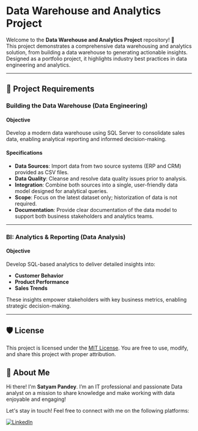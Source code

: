 
# Data Warehouse and Analytics Project

Welcome to the **Data Warehouse and Analytics Project** repository! 🚀  
This project demonstrates a comprehensive data warehousing and analytics solution, from building a data warehouse to generating actionable insights. Designed as a portfolio project, it highlights industry best practices in data engineering and analytics.

---

## 🚀 Project Requirements

### Building the Data Warehouse (Data Engineering)

#### Objective
Develop a modern data warehouse using SQL Server to consolidate sales data, enabling analytical reporting and informed decision-making.

#### Specifications
- **Data Sources**: Import data from two source systems (ERP and CRM) provided as CSV files.
- **Data Quality**: Cleanse and resolve data quality issues prior to analysis.
- **Integration**: Combine both sources into a single, user-friendly data model designed for analytical queries.
- **Scope**: Focus on the latest dataset only; historization of data is not required.
- **Documentation**: Provide clear documentation of the data model to support both business stakeholders and analytics teams.



---

### BI: Analytics & Reporting (Data Analysis)

#### Objective
Develop SQL-based analytics to deliver detailed insights into:
- **Customer Behavior**
- **Product Performance**
- **Sales Trends**

These insights empower stakeholders with key business metrics, enabling strategic decision-making.  

---

## 🛡️ License

This project is licensed under the [MIT License](LICENSE). You are free to use, modify, and share this project with proper attribution.

## 🌟 About Me

Hi there! I'm **Satyam Pandey**. I’m an IT professional and passionate Data analyst on a mission to share knowledge and make working with data enjoyable and engaging!

Let's stay in touch! Feel free to connect with me on the following platforms:


[![LinkedIn](https://img.shields.io/badge/LinkedIn-0077B5?style=for-the-badge&logo=linkedin&logoColor=white)](https://www.linkedin.com/in/satyam-pandey-120411182/)

